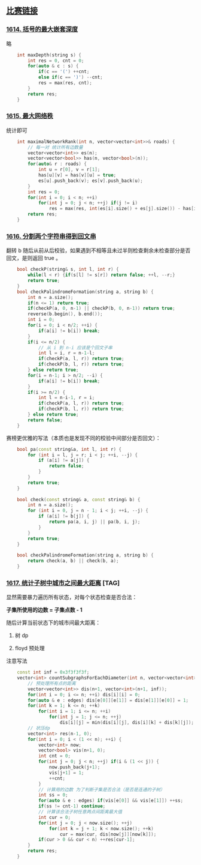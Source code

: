 ## [比赛链接](https://leetcode-cn.com/contest/weekly-contest-210/)


### [1614. 括号的最大嵌套深度](https://leetcode-cn.com/problems/maximum-nesting-depth-of-the-parentheses/)

略

```c++
    int maxDepth(string s) {
        int res = 0, cnt = 0;
        for(auto & c : s) {
            if(c == '(') ++cnt;
            else if(c == ')') --cnt;
            res = max(res, cnt);
        }
        return res;
    }
```


### [1615. 最大网络秩](https://leetcode-cn.com/problems/maximal-network-rank/)

统计即可

```c++
    int maximalNetworkRank(int n, vector<vector<int>>& roads) {
        // 每一对 统计所有边数量
        vector<vector<int>> es(n);
        vector<vector<bool>> has(n, vector<bool>(n));
        for(auto& r : roads) {
            int u = r[0], v = r[1];
            has[u][v] = has[v][u] = true;
            es[u].push_back(v); es[v].push_back(u);
        }
        int res = 0;
        for(int i = 0; i < n; ++i)
            for(int j = 0; j < n; ++j) if(j != i)
                res = max(res, int(es[i].size() + es[j].size()) - has[i][j]);
        return res;
    }
```

### [1616. 分割两个字符串得到回文串](https://leetcode-cn.com/problems/split-two-strings-to-make-palindrome/)

翻转 b 随后从前从后校验，如果遇到不相等且未过半则检查剩余未检查部分是否回文，是则返回 true 。

```c++
    bool checkP(string& s, int l, int r) {
        while(l < r) {if(s[l] != s[r]) return false; ++l, --r;}
        return true;
    }
    bool checkPalindromeFormation(string a, string b) {
        int n = a.size();
        if(n <= 1) return true;
        if(checkP(a, 0, n-1) || checkP(b, 0, n-1)) return true;
        reverse(b.begin(), b.end());
        int i = 0;
        for(i = 0; i < n/2; ++i) {
            if(a[i] != b[i]) break;
        }
        if(i <= n/2) {
            // 从 i 到 n-i 应该是个回文子串
            int l = i, r = n-1-l;
            if(checkP(a, l, r)) return true;
            if(checkP(b, l, r)) return true;
        } else return true;
        for(i = n-1; i > n/2; --i) {
            if(a[i] != b[i]) break;
        }
        if(i >= n/2) {
            int l = n-i-1, r = i;
            if(checkP(a, l, r)) return true;
            if(checkP(b, l, r)) return true;
        } else return true;
        return false;
    }
```

赛榜更优雅的写法（本质也是发现不同的校验中间部分是否回文）：

```c++
    bool pa(const string&a, int l, int r) {
        for (int i = l, j = r; i < j; ++i, --j) {
            if (a[i] != a[j]) {
                return false;
            }
        }
        return true;
    }
    
    bool check(const string& a, const string& b) {
        int n = a.size();
        for (int i = 0, j = n - 1; i < j; ++i, --j) {
            if (a[i] != b[j]) {
                return pa(a, i, j) || pa(b, i, j);
            }
        }
        return true;
    }
    
    bool checkPalindromeFormation(string a, string b) {
        return check(a, b) || check(b, a);
    }
```

### [1617. 统计子树中城市之间最大距离](https://leetcode-cn.com/problems/count-subtrees-with-max-distance-between-cities/) [TAG]

显然需要暴力遍历所有状态，对每个状态检查是否合法：

**子集所使用的边数 = 子集点数 - 1**

随后计算当前状态下的城市间最大距离：

1. 树 dp

2. floyd 预处理

注意写法

```c++
    const int inf = 0x3f3f3f3f;
    vector<int> countSubgraphsForEachDiameter(int n, vector<vector<int>>& edges) {
        // 预处理所有点的距离
        vector<vector<int>> dis(n+1, vector<int>(n+1, inf));
        for(int i = 0; i <= n; ++i) dis[i][i] = 0;
        for(auto & e : edges) dis[e[0]][e[1]] = dis[e[1]][e[0]] = 1;
        for(int k = 1; k <= n; ++k)
            for(int i = 1; i <= n; ++i)
                for(int j = 1; j <= n; ++j)
                    dis[i][j] = min(dis[i][j], dis[i][k] + dis[k][j]);
        // 状压dp
        vector<int> res(n-1, 0);
        for(int i = 0; i < (1 << n); ++i) {
            vector<int> now;
            vector<bool> vis(n+1, 0);
            int cnt = 0;
            for(int j = 0; j < n; ++j) if(i & (1 << j)) {
                now.push_back(j+1);
                vis[j+1] = 1;
                ++cnt;
            }
            // 计算用的边数 为了判断子集是否合法（是否是连通的子树）
            int ss = 0;
            for(auto & e : edges) if(vis[e[0]] && vis[e[1]]) ++ss;
            if(ss != cnt-1) continue;
            // 计算该合法子树任意两点间距离最大值
            int cur = 0;
            for(int j = 0; j < now.size(); ++j)
                for(int k = j + 1; k < now.size(); ++k)
                    cur = max(cur, dis[now[j]][now[k]]);
            if(cur > 0 && cur < n) ++res[cur-1];
        }
        return res;
    }
```
